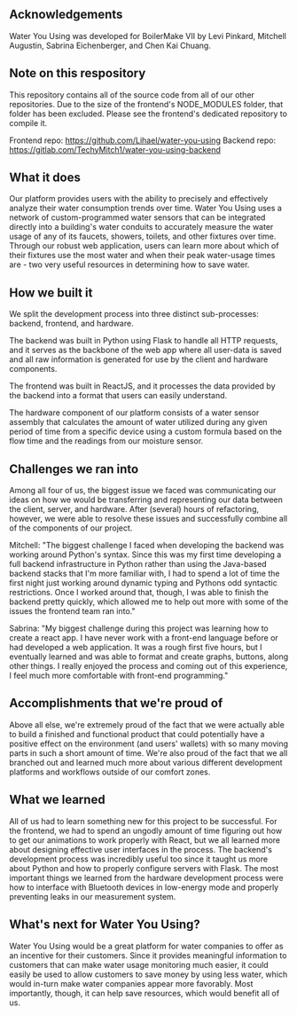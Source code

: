## Acknowledgements
Water You Using was developed for BoilerMake VII by Levi Pinkard, Mitchell Augustin, Sabrina Eichenberger, and Chen Kai Chuang.


## Note on this respository
This repository contains all of the source code from all of our other repositories. Due to the size of the frontend's NODE_MODULES folder, that folder has been excluded. Please see the frontend's dedicated repository to compile it.

Frontend repo: https://github.com/Lihael/water-you-using
Backend repo: https://gitlab.com/TechyMitch1/water-you-using-backend


## What it does
Our platform provides users with the ability to precisely and effectively analyze their water consumption trends over time. Water You Using uses a network of custom-programmed water sensors that can be integrated directly into a building's water conduits to accurately measure the water usage of any of its faucets, showers, toilets, and other fixtures over time. Through our robust web application, users can learn more about which of their fixtures use the most water and when their peak water-usage times are - two very useful resources in determining how to save water.


## How we built it
We split the development process into three distinct sub-processes: backend, frontend, and hardware.

The backend was built in Python using Flask to handle all HTTP requests, and it serves as the backbone of the web app where all user-data is saved and all raw information is generated for use by the client and hardware components.

The frontend was built in ReactJS, and it processes the data provided by the backend into a format that users can easily understand.

The hardware component of our platform consists of a water sensor assembly that calculates the amount of water utilized during any given period of time from a specific device using a custom formula based on the flow time and the readings from our moisture sensor.


## Challenges we ran into
Among all four of us, the biggest issue we faced was communicating our ideas on how we would be transferring and representing our data between the client, server, and hardware. After (several) hours of refactoring, however, we were able to resolve these issues and successfully combine all of the components of our project.

Mitchell: "The biggest challenge I faced when developing the backend was working around Python's syntax. Since this was my first time developing a full backend infrastructure in Python rather than using the Java-based backend stacks that I'm more familiar with, I had to spend a lot of time the first night just working around dynamic typing and Pythons odd syntactic restrictions. Once I worked around that, though, I was able to finish the backend pretty quickly, which allowed me to help out more with some of the issues the frontend team ran into."

Sabrina: "My biggest challenge during this project was learning how to create a react app. I have never work with a front-end language before or had developed a web application. It was a rough first five hours, but I eventually learned and was able to format and create graphs, buttons, along other things. I really enjoyed the process and coming out of this experience, I feel much more comfortable with front-end programming."



## Accomplishments that we're proud of
Above all else, we're extremely proud of the fact that we were actually able to build a finished and functional product that could potentially have a positive effect on the environment (and users' wallets) with so many moving parts in such a short amount of time. We're also proud of the fact that we all branched out and learned much more about various different development platforms and workflows outside of our comfort zones.


## What we learned
All of us had to learn something new for this project to be successful. For the frontend, we had to spend an ungodly amount of time figuring out how to get our animations to work properly with React, but we all learned more about designing effective user interfaces in the process. The backend's development process was incredibly useful too since it taught us more about Python and how to properly configure servers with Flask. The most important things we learned from the hardware development process were how to interface with Bluetooth devices in low-energy mode and properly preventing leaks in our measurement system.


## What's next for Water You Using?
Water You Using would be a great platform for water companies to offer as an incentive for their customers. Since it provides meaningful information to customers that can make water usage monitoring much easier, it could easily be used to allow customers to save money by using less water, which would in-turn make water companies appear more favorably. Most importantly, though, it can help save resources, which would benefit all of us.